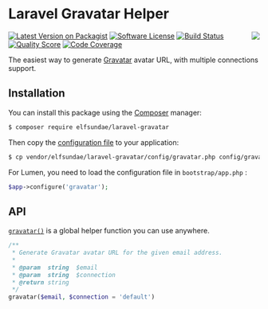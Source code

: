 # Laravel Gravatar Helper

<img align="right" src="https://secure.gravatar.com/avatar/00000000000000000000000000000000">

[![Latest Version on Packagist](https://img.shields.io/packagist/v/elfsundae/laravel-gravatar.svg?style=flat-square)](https://packagist.org/packages/elfsundae/laravel-gravatar)
[![Software License](https://img.shields.io/badge/license-MIT-brightgreen.svg?style=flat-square)](LICENSE.md)
[![Build Status](https://img.shields.io/travis/ElfSundae/laravel-gravatar/master.svg?style=flat-square)](https://travis-ci.org/ElfSundae/laravel-gravatar)
[![Quality Score](https://img.shields.io/scrutinizer/g/ElfSundae/laravel-gravatar.svg?style=flat-square)](https://scrutinizer-ci.com/g/ElfSundae/laravel-gravatar)
[![Code Coverage](https://img.shields.io/scrutinizer/coverage/g/ElfSundae/laravel-gravatar/master.svg?style=flat-square)](https://scrutinizer-ci.com/g/ElfSundae/laravel-gravatar/?branch=master)

The easiest way to generate [Gravatar](https://gravatar.com) avatar URL, with multiple connections support.

## Installation

You can install this package using the [Composer](https://getcomposer.org) manager:

```sh
$ composer require elfsundae/laravel-gravatar
```

Then copy the [configuration file](config/gravatar.php) to your application:

```sh
$ cp vendor/elfsundae/laravel-gravatar/config/gravatar.php config/gravatar.php
```

For Lumen, you need to load the configuration file in `bootstrap/app.php` :

```php
$app->configure('gravatar');
```

## API

[`gravatar()`](src/helpers.php) is a global helper function you can use anywhere.

```php
/**
 * Generate Gravatar avatar URL for the given email address.
 *
 * @param  string  $email
 * @param  string  $connection
 * @return string
 */
gravatar($email, $connection = 'default')
```
